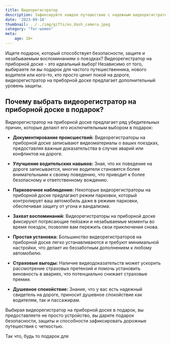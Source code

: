 ```yaml
---
title: Видеорегистратор
description: Зафиксируйте каждое путешествие с надежным видеорегистратором для безопасности и спокойствия.
date: '2023-09-18'
thumbnail: ../../img/gifts/on_dash_camera.jpeg
category: "for-women"
meta:
    age: 18+
---
```

Ищете подарок, который способствует безопасности, защите и незабываемым воспоминаниям о поездках? Видеорегистратор на приборной доске - это идеальный выбор! Независимо от того, выбираете ли вы подарок для частого путешественника, нового водителя или кого-то, кто просто ценит покой на дороге, видеорегистратор на приборной доске предлагает дополнительный уровень защиты.

## Почему выбрать видеорегистратор на приборной доске в подарок?

Видеорегистратор на приборной доске предлагает ряд убедительных причин, которые делают его исключительным выбором в подарок:

- **Документирование происшествий:** Видеорегистраторы на приборной доске записывают видеоматериалы о ваших поездках, предоставляя важные доказательства в случае аварий или конфликтов на дороге.

- **Улучшение водительских навыков:** Зная, что их поведение на дороге записывается, многие водители становятся более внимательными к своему поведению, что приводит к более безопасному и ответственному вождению.

- **Парковочное наблюдение:** Некоторые видеорегистраторы на приборной доске предлагают режим парковки, который контролирует ваш автомобиль даже в режиме парковки, обеспечивая защиту от угона и вандализма.

- **Захват воспоминаний:** Видеорегистраторы на приборной доске фиксируют потрясающие пейзажи и незабываемые моменты во время поездок, позволяя вам пережить свои приключения снова.

- **Простая установка:** Большинство видеорегистраторов на приборной доске легко устанавливаются и требуют минимальной настройки, что делает их беззаботным дополнением к любому автомобилю.

- **Страховые выгоды:** Наличие видеодоказательств может ускорить рассмотрение страховых претензий и помочь установить виновность в авариях, что потенциально снижает страховые премии.

- **Душевное спокойствие:** Знание, что у вас есть надежный свидетель на дороге, приносит душевное спокойствие как водителям, так и пассажирам.

Выбирая видеорегистратор на приборной доске в подарок, вы предоставляете не просто устройство, вы дарите подарок безопасности, защиты и способности зафиксировать дорожные путешествия с четкостью.

Так что, будь то подарок для
